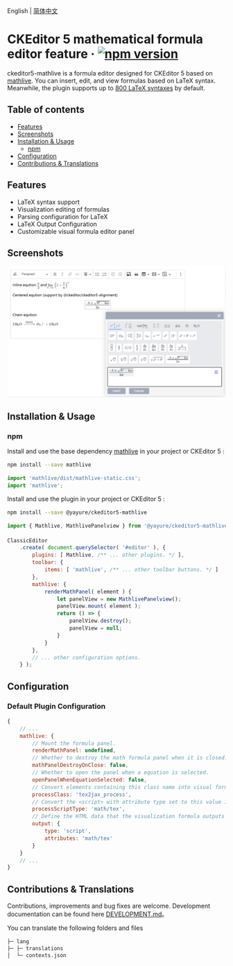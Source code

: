 English | [简体中文](./README.zh-CN.md)

CKEditor 5 mathematical formula editor feature &middot; [![npm version](https://img.shields.io/npm/v/@yayure/ckeditor5-mathlive.svg?style=flat)](https://www.npmjs.com/package/@yayure/ckeditor5-mathlive)
==========================
ckeditor5-mathlive is a formula editor designed for CKEditor 5 based on [mathlive](https://cortexjs.io/mathlive). You can insert, edit, and view formulas based on LaTeX syntax. Meanwhile, the plugin supports up to [800 LaTeX syntaxes](https://cortexjs.io/mathlive/reference/commands) by default.

## Table of contents

- [Features](#features)
- [Screenshots](#screenshots)
- [Installation & Usage](#installation--usage)
  - [npm](#npm)
- [Configuration](#configuration)
- [Contributions & Translations](#contributions--translations)

## Features

- LaTeX syntax support
- Visualization editing of formulas
- Parsing configuration for LaTeX
- LaTeX Output Configuration
- Customizable visual formula editor panel

## Screenshots

![Screenshot 1](/screenshots/1.png?raw=true "Screenshot 1")

## Installation & Usage

### npm

Install and use the base dependency [mathlive](https://www.npmjs.com/package/mathlive) in your project or CKEditor 5 :

```bash
npm install --save mathlive
```

```js
import 'mathlive/dist/mathlive-static.css';
import 'mathlive';
```

Install and use the plugin in your project or CKEditor 5 :

```bash
npm install --save @yayure/ckeditor5-mathlive
```

```js
import { Mathlive, MathlivePanelview } from '@yayure/ckeditor5-mathlive';

ClassicEditor
    .create( document.querySelector( '#editor' ), {
        plugins: [ Mathlive, /** ... other plugins. */ ],
        toolbar: {
            items: [ 'mathlive', /** ... other toolbar buttons. */ ]
        },
        mathlive: {
            renderMathPanel( element ) {
                let panelView = new MathlivePanelview();
                panelView.mount( element );
                return () => {
                    panelView.destroy();
                    panelView = null;
                }
            }
        },
        // ... other configuration options.
    } );
```

## Configuration

### Default Plugin Configuration

```js
{
    // ...
    mathlive: {
        // Mount the formula panel.
        renderMathPanel: undefined,
        // Whether to destroy the math formula panel when it is closed.
        mathPanelDestroyOnClose: false,
        // Whether to open the panel when a equation is selected.
        openPanelWhenEquationSelected: false,
        // Convert elements containing this class name into visual formula displays. e.g. <span class="tex2jax_process">\sqrt{\frac{a}{b}}</span>
        processClass: 'tex2jax_process',
        // Convert the <script> with attribute type set to this value into visual formula displays. e.g. <script type="math/tex">\sqrt{\frac{a}{b}}</script>
        processScriptType: 'math/tex',
        // Define the HTML data that the visualization formula outputs in CKEditor. e.g. { type: 'script', attributes: { type: 'math/tex' } } => <script type="math/tex">\sqrt{\frac{a}{b}}</script>
        output: {
            type: 'script',
            attributes: 'math/tex'
        }
    }
    // ...
}
```

## Contributions & Translations
Contributions, improvements and bug fixes are welcome. Development documentation can be found here [DEVELOPMENT.md](./DEVELOPMENT.md)。

You can translate the following folders and files

```
├─ lang
├─ ├─ translations
│  └─ contexts.json
```
